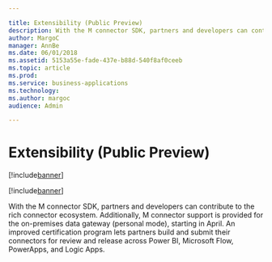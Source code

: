 ```yaml
---

title: Extensibility (Public Preview)
description: With the M connector SDK, partners and developers can contribute to the rich connector ecosystem.
author: MargoC
manager: AnnBe
ms.date: 06/01/2018
ms.assetid: 5153a55e-fade-437e-b88d-540f8af0ceeb
ms.topic: article
ms.prod: 
ms.service: business-applications
ms.technology: 
ms.author: margoc
audience: Admin

---
```


# Extensibility (Public Preview)

[!include[banner](../../includes/banner.md)]

[!include[banner](../../includes/public-preview.md)]

With the M connector SDK, partners and developers can contribute to the rich
connector ecosystem. Additionally, M connector support is provided for the
on-premises data gateway (personal mode), starting in April. An improved
certification program lets partners build and submit their connectors for review
and release across Power BI, Microsoft Flow, PowerApps, and Logic Apps.
